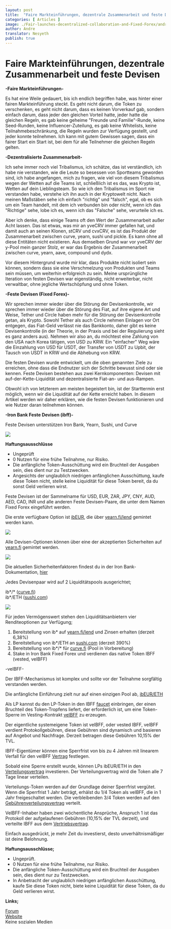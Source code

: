 ```yaml
---
layout: post
title:  "Faire Markteinführungen, dezentrale Zusammenarbeit und feste Devisen"
categories: [ Articles ]
image: ./Fair-launches-decentralized-collaboration-and-Fixed-Forex/andre-hero.png
author: Andre
translator: Nesyeth
publish: true
---
```


# Faire Markteinführungen, dezentrale Zusammenarbeit und feste Devisen

**\-Faire Markteinführungen-**

Es hat eine Weile gedauert, bis ich endlich begriffen habe, was hinter einer fairen Markteinführung steckt. Es geht nicht darum, die Token zu verschenken, es geht nicht darum, dass es keinen Vorverkauf gab, sondern einfach darum, dass jeder den gleichen Vorteil hatte, jeder hatte die gleichen Regeln, es gab keine geheime "Freunde und Familie"-Runde, keine Seed-Runden, keine Influencer-Zuteilung, es gab keine Whitelists, keine Teilnahmebeschränkung, die Regeln wurden zur Verfügung gestellt, und jeder konnte teilnehmen. Ich kann mit gutem Gewissen sagen, dass ein fairer Start ein Start ist, bei dem für alle Teilnehmer die gleichen Regeln gelten.

**\-Dezentralisierte Zusammenarbeit-**

Ich sehe immer noch viel Tribalismus, ich schätze, das ist verständlich, ich habe nie verstanden, wie die Leute so besessen von Sportteams geworden sind, ich habe angefangen, mich zu fragen, wie viel von diesem Tribalismus wegen der Wetten auf die Teams ist, schließlich ist es das, was Krypto ist, Wetten auf dein Lieblingsteam. So wie ich den Tribalismus im Sport nie verstanden habe, verstehe ich ihn auch in der Kryptowelt nicht. Nach meinen Maßstäben sehe ich einfach "richtig" und "falsch", egal, ob es sich um ein Team handelt, mit dem ich verbunden bin oder nicht, wenn ich das "Richtige" sehe, lobe ich es, wenn ich das "Falsche" sehe, verurteile ich es.

Aber ich denke, dass einige Teams oft den Wert der Zusammenarbeit außer Acht lassen. Das ist etwas, was mir an yveCRV immer gefallen hat, und damit auch an seinen Klonen, stCRV und cvxCRV, es ist das Produkt der Zusammenarbeit zwischen curve, yearn, sushi und pickle. Es kann ohne all diese Entitäten nicht existieren. Aus demselben Grund war vor yveCRV der y-Pool mein ganzer Stolz, er war das Ergebnis der Zusammenarbeit zwischen curve, yearn, aave, compound und dydx.

Vor diesem Hintergrund wurde mir klar, dass Produkte nicht isoliert sein können, sondern dass sie eine Verschmelzung von Produkten und Teams sein müssen, um weiterhin erfolgreich zu sein. Meine ursprüngliche Iteration von festen Devisen war eigenständig, nicht erweiterbar, nicht verwaltbar, ohne jegliche Wertschöpfung und ohne Token.

**\-Feste Devisen (Fixed Forex)-**

Wir sprechen immer wieder über die Störung der Devisenkontrolle, wir sprechen immer wieder über die Störung des Fiat, auf ihre eigene Art und Weise, Tether und Circle haben mehr für die Störung der Devisenkontrolle getan, als Krypto. Sowohl Tether als auch Circle nehmen Einlagen vor Ort entgegen, das Fiat-Geld verlässt nie das Bankkonto, daher gibt es keine Devisenkontrolle (in der Theorie, in der Praxis und bei der Regulierung sieht es ganz anders aus). Nehmen wir also an, du möchtest eine Zahlung von den USA nach Korea tätigen, von USD zu KRW. Ein "einfacher" Weg wäre die Einzahlung von USD für USDT, der Transfer von USDT zu Upbit, der Tausch von USDT in KRW und die Abhebung von KRW.

Die festen Devisen wurde entwickelt, um die oben genannten Ziele zu erreichen, ohne dass die Endnutzer sich der Schritte bewusst sind oder sie kennen. Feste Devisen bestehen aus zwei Kernkomponenten: Devisen mit auf-der-Kette-Liquidität und dezentralisierte Fiat-an- und aus-Rampen.

Obwohl ich von letzterem am meisten begeistert bin, ist der Starttermin erst möglich, wenn wir die Liquidität auf der Kette erreicht haben. In diesem Artikel werden wir daher erklären, wie die festen Devisen funktionieren und wie Nutzer daran teilnehmen können.

**\-Iron Bank Feste Devisen (ibff)-**

Feste Devisen unterstützen Iron Bank, Yearn, Sushi, und Curve

![](image1.jpg)

**Haftungsausschlüsse**

- Ungeprüft
- 0 Nutzen für eine frühe Teilnahme, nur Risiko.
- Die anfängliche Token-Ausschüttung wird ein Bruchteil der Ausgaben sein, dies dient nur zu Testzwecken.
- Angesichts der unglaublich niedrigen anfänglichen Ausschüttung, kaufe diese Token nicht, stelle keine Liquidität für diese Token bereit, da du sonst Geld verlieren wirst.

Feste Devisen ist der Sammelname für USD, EUR, ZAR, JPY, CNY, AUD, AED, CAD, INR und alle anderen Feste Devisen-Paare, die unter dem Namen Fixed Forex eingeführt werden.

Die erste verfügbare Option ist [ibEUR](https://www.coingecko.com/en/coins/iron-bank-euro), die über [yearn.fi/lend](https://yearn.fi/lend) gemintet werden kann.

![](image2.png)

Alle Devisen-Optionen können über eine der akzeptierten Sicherheiten auf [yearn.fi](https://yearn.fi/lend) gemintet werden.

![](image3.png)

Die aktuellen Sicherheitenfaktoren findest du in der Iron Bank-Dokumentation, [hier](https://docs.cream.finance/iron-bank/collateral-and-reserve-factor)

Jedes Devisenpaar wird auf 2 Liquiditätspools ausgerichtet;

ib\*/\* ([curve.fi](https://curve.fi/))  
ib\*/ETH ([sushi.com](https://sushi.com/))

![](image4.png)

Für jeden Vermögenswert stehen den Liquiditätsanbietern vier Renditeoptionen zur Verfügung;

1.  Bereitstellung von ib* auf [yearn.fi/lend](https://yearn.fi/lend) und Zinsen erhalten (derzeit 6,38%)
2.  Bereitstellung von ib\*/ETH an [sushi.com](https://sushi.com/) (derzeit 390%)
3.  Bereitstellung von ib\*/\* für [curve.fi](https://curve.fi/) (Pool in Vorbereitung)
4.  Stake in Iron Bank Fixed Forex und verdienen das native Token IBFF (vested, veIBFF)

\-veIBFF-

Der IBFF-Mechanismus ist komplex und sollte vor der Teilnahme sorgfältig verstanden werden.

Die anfängliche Einführung zielt nur auf einen einzigen Pool ab, [ibEUR/ETH](https://analytics.sushi.com/tokens/0x96e61422b6a9ba0e068b6c5add4ffabc6a4aae27)

Als LP kannst du den LP-Token in den IBFF [faucet](https://etherscan.io/address/0x7d254d9adc588126edaee52a1029278180a802e8) einbringen, der einen Bruchteil des Token-Tropfens liefert, der erforderlich ist, um eine Token-Sperre im Vesting-Kontrakt [veIBFF](https://etherscan.io/address/0x4d0518c9136025903751209ddddf6c67067357b1) zu erzeugen.

Der eigentliche systemeigene Token ist veIBFF, oder vested IBFF, veIBFF verdient Protokollgebühren, diese Gebühren sind dynamisch und basieren auf Angebot und Nachfrage. Derzeit betragen diese Gebühren 10,15% der TVL.

IBFF-Eigentümer können eine Sperrfrist von bis zu 4 Jahren mit linearem Verfall für den veIBFF [Vertrag](https://etherscan.io/address/0x4d0518c9136025903751209ddddf6c67067357b1) festlegen.

Sobald eine Sperre erstellt wurde, können LPs ibEUR/ETH in den [Verteilungsvertrag](https://etherscan.io/address/0x1da8a6fe33bd35b99505d67843eec9fa124f2d4b) investieren. Der Verteilungsvertrag wird die Token alle 7 Tage linear verteilen.

Verteilungs-Token werden auf der Grundlage deiner Sperrfrist vergütet. Wenn die Sperrfrist 1 Jahr beträgt, erhälst du 1/4 Token als veIBFF, die in 1 Jahr freigeschaltet werden. Die verbleibenden 3/4 Token werden auf den [Gebührenverteilungsvertrag](https://etherscan.io/address/0x83893c4a42f8654c2dd4ff7b4a7cd0e33ae8c859) verteilt.

VeIBFF-Inhaber haben zwei wöchentliche Ansprüche, Anspruch 1 ist das Protokoll der aufgelaufenen Gebühren (10,15% der TVL derzeit), und verteilte IBFF aus dem [Vertriebsvertrag](https://etherscan.io/address/0x83893c4a42f8654c2dd4ff7b4a7cd0e33ae8c859).

Einfach ausgedrückt, je mehr Zeit du investierst, desto unverhältnismäßiger ist deine Belohnung.

**Haftungsausschlüsse;** 

- Ungeprüft.
- 0 Nutzen für eine frühe Teilnahme, nur Risiko.
- Die anfängliche Token-Ausschüttung wird ein Bruchteil der Ausgaben sein, dies dient nur zu Testzwecken.
- In Anbetracht der unglaublich niedrigen anfänglichen Ausschüttung, kaufe Sie diese Token nicht, biete keine Liquidität für diese Token, da du Geld verlieren wirst.

**Links;**

[Forum](https://gov.yearn.finance/c/projects/fixed-forex/26)  
[Website](https://yearn.fi/lend)  
Keine sozialen Medien
